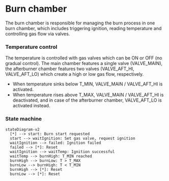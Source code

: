 # Burn chamber
The burn chamber is responsible for managing the burn process in one burn chamber, which includes triggering ignition, reading temperature and controlling gas flow via valves.

### Temperature control
The temperature is controlled with gas valves which can be ON or OFF (no gradual control). The main chamber features a single valve (VALVE_MAIN), the afterburner chamber features two valves (VALVE_AFT_HI, VALVE_AFT_LO) which create a high or low gas flow, respectively.

- When temperature sinks below T_MIN, VALVE_MAIN / VALVE_AFT_HI is activated.
- When temperature rises above T_MAX, VALVE_MAIN / VALVE_AFT_HI is deactivated, and in case of the afterburner chamber, VALVE_AFT_LO is activated instead.

### State machine
``` mermaid
stateDiagram-v2
  [*] --> start: Burn start requested
  start --> waitIgnition: Set gas valve, request ignition
  waitIgnition --> failed: Ignition failed
  failed --> [*]: Reset
  waitIgnition --> waitTemp: Ignition successful
  waitTemp --> burnHigh: T_MIN reached
  burnHigh --> burnLow: T > T_MAX
  burnLow --> burnHigh: T < T_MIN
  burnHigh --> [*]: Reset
  burnLow --> [*]: Reset
```
